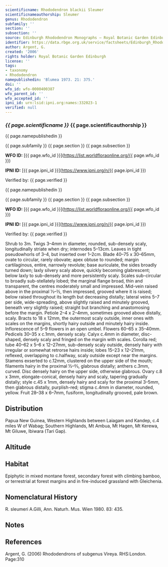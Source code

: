 ```yaml
---
scientificname: Rhododendron blackii Sleumer
scientificnameauthorship: Sleumer
genus: Rhododendron
subfamily: ''
section: ''
subsection: ''
source: Edinburgh Rhododendron Monographs – Royal Botanic Garden Edinburgh
identifier: https://data.rbge.org.uk/service/factsheets/Edinburgh_Rhododendron_Monographs.xhtml
author: Argent, G.
created: '2006'
rights holder: Royal Botanic Garden Edinburgh
license: ''
tags:
- taxonomy
- Rhododendron
namepublishedin: 'Blumea 1973. 21: 375.'
doi: ''
wfo_id: wfo-0000400387
wfo_parent_id: ''
wfo_accepted_id: ''
ipni_id: urn:lsid:ipni.org:names:332023-1
verified: null
---
```

### _{{ page.scientificname }}_ {{ page.scientificauthorship }}
 {{ page.namepublishedin }}

{{ page.subfamily }} {{ page.section }} {{ page.subsection }}

**WFO ID:** [{{ page.wfo_id }}](https://list.worldfloraonline.org/{{ page.wfo_id }})

**IPNI ID:** [{{ page.ipni_id }}](https://www.ipni.org/n/{{ page.ipni_id }})

Verified by: {{ page.verified }}

 {{ page.namepublishedin }}

{{ page.subfamily }} {{ page.section }} {{ page.subsection }}

**WFO ID:** [{{ page.wfo_id }}](https://list.worldfloraonline.org/{{ page.wfo_id }})

**IPNI ID:** [{{ page.ipni_id }}](https://www.ipni.org/n/{{ page.ipni_id }})

Verified by: {{ page.verified }}



Shrub to 3m. Twigs 3–4mm in diameter, rounded, sub-densely scaly, longitudinally striate when dry; internodes 5–13cm. Leaves in tight pseudowhorls of 3–4, but inserted over 1–2cm. Blade 40–75 x 30–65mm, ovate to circular, rarely obovate; apex obtuse to rounded; margin cartilaginous, entire, narrowly revolute; base auriculate, the sides broadly turned down; laxly silvery scaly above, quickly becoming glabrescent; below laxly to sub-densely and more persistently scaly. Scales sub-circular to broadly sub-stellately lobed; the marginal flange broad, thin and transparent, the centres moderately small and impressed. Mid-vein raised above in the proximal 1⁄3–½, then impressed, grooved where it is raised; below raised throughout its length but decreasing distally; lateral veins 5–7 per side, wide-spreading, above slightly raised and minutely grooved, beneath very slightly raised; straight but branching and anastomosing before the margin. Petiole 2–4 x 2–4mm, sometimes grooved above distally, scaly. Bracts to 18 x 12mm, the outermost scaly outside, inner ones with scales on the margins, shortly hairy outside and minutely hairy inside. Inflorescence of 5–9 flowers in an open umbel. Flowers 60–65 x 35–40mm. Pedicels 30–35 x c.1mm, densely scaly. Calyx c.4mm in diameter, disc-shaped, densely scaly and fringed on the margin with scales. Corolla red; tube 40–62 x 5–6 x 12–27mm, sub-densely scaly outside, densely hairy with irregular or somewhat retrorse hairs inside; lobes 15–23 x 12–21mm, reflexed, overlapping to c.halfway, scaly outside except near the margins. Stamens exserted to c.12mm, clustered on the upper side of the mouth; filaments hairy in the proximal ½–2⁄3, glabrous distally; anthers c.3mm, curved. Disc densely hairy on the upper side, otherwise glabrous. Ovary c.8 x 3mm, elongate-conical, densely hairy and scaly, tapering gradually distally; style c.45 x 1mm, densely hairy and scaly for the proximal 3–5mm, then glabrous distally, purplish-red; stigma c.4mm in diameter, rounded, yellow. Fruit 28–38 x 6–7mm, fusiform, longitudinally grooved, pale brown.

## Distribution
Papua New Guinea, Western Highlands between Laiagam and Kandep, c.4 miles W of Wabag; Southern Highlands, Mt Ambua, Mt Hagen, Mt Kerewa, Mt Giluwe, Ibiwara (Tari Gap).

## Altitude


## Habitat
Epiphytic in mixed montane forest, secondary forest with climbing bamboo, or terrestrial at forest margins and in fire-induced grassland with Gleichenia.

## Nomenclatural History
R. sleumeri A.Gilli, Ann. Naturh. Mus. Wien 1980. 83: 435.
                       
## Notes


## References

Argent, G. (2006) Rhododendrons of subgenus Vireya. RHS:London. Page:310
